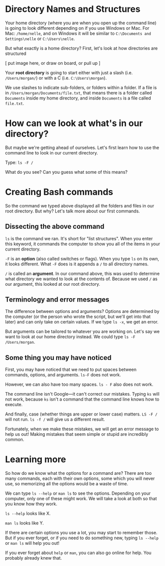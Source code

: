 # Directory Names and Structures
Your home directory (where you are when you open up the command line) is going to look different depending on if you use Windows or Mac. For Mac: `/home/nelle`, and on Windows it will be similar to `C:\Documents and Settings\nelle` or `C:\Users\nelle`.

But what exactly is a home directory? First, let's look at how directories are structured

[ put image here, or draw on board, or pull up ]

Your **root directory** is going to start either with just a slash (i.e. `/Users/morgan/`) or with a C (i.e. `C:\Users\morgan`).

We use slashes to indicate sub-folders, or folders within a folder. If a file is in `/Users/morgan/Documents/file.txt`, that means there is a folder called `Documents` inside my home directory, and inside `Documents` is a file called `file.txt`.

# How can we look at what's in our directory?
But maybe we're getting ahead of ourselves. Let's first learn how to use the command line to look in our current directory.

Type: `ls -F /`

What do you see? Can you guess what some of this means?

# Creating Bash commands
So the command we typed above displayed all the folders and files in our root directory. But why? Let's talk more about our first commands.

## Dissecting the above command
`ls` is the command we ran. It's short for "list structures". When you enter this keyword, it commands the computer to show you all of the items in your current directory.

`-F` is an **option** (also called switches or flags). When you type `ls` on its own, it looks different. What `-F` does is it appends a `/` to all directory names.

`/` is called an **argument**. In our command above, this was used to determine what directory we wanted to look at the contents of. Because we used `/` as our argument, this looked at our root directory. 

## Terminology and error messages
The difference between options and arguments? Options are determined by the computer (or the person who wrote the script, but we'll get into that later) and can only take on certain values. If we type `ls -x`, we get an error.

But arguments can be tailored to whatever you are working on. Let's say we want to look at our home directory instead. We could type `ls -F /Users/morgan`. 

## Some thing you may have noticed
First, you may have noticed that we need to put spaces between commands, options, and arguments. `ls-F` does not work. 

However, we can also have too many spaces. `ls - F` also does not work.

The command line isn't Google—it can't correct our mistakes. Typing `ks` will not work, because `ks` isn't a command that the command line knows how to execute.

And finally, case (whether things are upper or lower case) matters. `LS -F /` will not run. `ls -f /` will give us a different result.

Fortunately, when we make these mistakes, we will get an error message to help us out! Making mistakes that seem simple or stupid are incredibly common. 

# Learning more
So how do we know what the options for a command are? There are too many commands, each with their own options, some which you will never use, so memorizing all the options would be a waste of time.

We can type `ls --help` or `man ls` to see the options. Depending on your computer, only one of these might work. We will take a look at both so that you know how they work.

`ls --help` looks like X.

`man ls` looks like Y.

If there are certain options you use a lot, you may start to remember those. But if you ever forget, or if you need to do something new, typing `ls --help` or `man ls` will help you out!

If you ever forget about `help` or `man`, you can also go online for help. You probably already knew that. 
